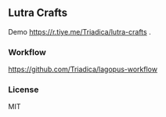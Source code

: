 ## Lutra Crafts

Demo https://r.tiye.me/Triadica/lutra-crafts .

### Workflow

https://github.com/Triadica/lagopus-workflow

### License

MIT
